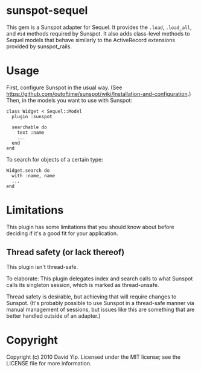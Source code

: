 sunspot-sequel
==============

This gem is a Sunspot adapter for Sequel.  It provides the `.load`,
`.load_all`, and `#id` methods required by Sunspot.  It also adds class-level
methods to Sequel models that behave similarly to the ActiveRecord extensions
provided by sunspot_rails.

Usage
=====

First, configure Sunspot in the usual way. (See
<https://github.com/outoftime/sunspot/wiki/Installation-and-configuration>.)
Then, in the models you want to use with Sunspot:

    class Widget < Sequel::Model
      plugin :sunspot

      searchable do
        text :name
        ...
      end
    end

To search for objects of a certain type:

    Widget.search do
      with :name, name
      ...
    end

Limitations
===========

This plugin has some limitations that you should know about before deciding if
it's a good fit for your application.

Thread safety (or lack thereof)
-------------------------------

This plugin isn't thread-safe.

To elaborate: This plugin delegates index and search calls to what Sunspot calls
its singleton session, which is marked as thread-unsafe.

Thread safety is desirable, but achieving that will require changes to Sunspot.
(It's probably possible to use Sunspot in a thread-safe manner via manual management of
sessions, but issues like this are something that are better handled outside of
an adapter.)

Copyright
=========

Copyright (c) 2010 David Yip.  Licensed under the MIT license; see the LICENSE
file for more information.
